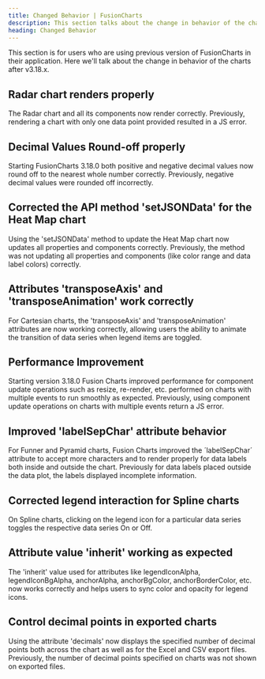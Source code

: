 ```yaml
---
title: Changed Behavior | FusionCharts
description: This section talks about the change in behavior of the charts with the latest released version.
heading: Changed Behavior
---
```


This section is for users who are using previous version of FusionCharts in their application. Here we'll talk about the change in behavior of the charts after v3.18.x.

## Radar chart renders properly

The Radar chart and all its components now render correctly. Previously, rendering a chart with only one data point provided resulted in a JS error.

## Decimal Values Round-off properly

Starting FusionCharts 3.18.0 both positive and negative decimal values now round off to the nearest whole number correctly. Previously, negative decimal values were rounded off incorrectly.

## Corrected the API method 'setJSONData' for the Heat Map chart

Using the 'setJSONData' method to update the Heat Map chart now updates all properties and components correctly. Previously, the method was not updating all properties and components (like color range and data label colors) correctly. 

## Attributes 'transposeAxis' and 'transposeAnimation' work correctly

For Cartesian charts, the 'transposeAxis' and 'transposeAnimation' attributes are now working correctly, allowing users the ability to animate the transition of data series when legend items are toggled.

## Performance Improvement

Starting version 3.18.0 Fusion Charts improved performance for component update operations such as resize, re-render, etc. performed on charts with multiple events to run smoothly as expected. Previously, using component update operations on charts with multiple events return a JS error.

## Improved 'labelSepChar' attribute behavior

For Funner and Pyramid charts, Fusion Charts improved the ´labelSepChar´ attribute to accept more characters and to render properly for data labels both inside and outside the chart. Previously for data labels placed outside the data plot, the labels displayed incomplete information.  

## Corrected legend interaction for Spline charts
On Spline charts, clicking on the legend icon for a particular data series toggles the respective data series On or Off.

## Attribute value 'inherit' working as expected
The 'inherit' value used for attributes like legendIconAlpha, legendIconBgAlpha, anchorAlpha, anchorBgColor, anchorBorderColor, etc. now works correctly and helps users to sync color and opacity for legend icons.  

## Control decimal points in exported charts

Using the attribute 'decimals' now displays the specified number of decimal points both across the chart as well as for the Excel and CSV export files. Previously, the number of decimal points specified on charts was not shown on exported files.  
